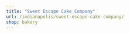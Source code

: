 ```yaml
---
title: "Sweet Escape Cake Company"
url: /indianapolis/sweet-escape-cake-company/
shop: bakery
---
```

